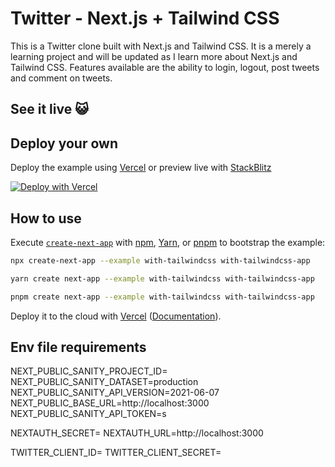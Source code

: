 # Twitter - Next.js + Tailwind CSS

This is a Twitter clone built with Next.js and Tailwind CSS. It is a merely a learning project and will be updated as I learn more about Next.js and Tailwind CSS. Features available are the ability to login, logout, post tweets and comment on tweets.

## See it live 😺


## Deploy your own

Deploy the example using [Vercel](https://vercel.com?utm_source=github&utm_medium=readme&utm_campaign=next-example) or preview live with [StackBlitz](https://stackblitz.com/github/vercel/next.js/tree/canary/examples/with-tailwindcss)

[![Deploy with Vercel](https://vercel.com/button)](https://vercel.com/new/git/external?repository-url=https://github.com/vercel/next.js/tree/canary/examples/with-tailwindcss&project-name=with-tailwindcss&repository-name=with-tailwindcss)

## How to use

Execute [`create-next-app`](https://github.com/vercel/next.js/tree/canary/packages/create-next-app) with [npm](https://docs.npmjs.com/cli/init), [Yarn](https://yarnpkg.com/lang/en/docs/cli/create/), or [pnpm](https://pnpm.io) to bootstrap the example:

```bash
npx create-next-app --example with-tailwindcss with-tailwindcss-app
```

```bash
yarn create next-app --example with-tailwindcss with-tailwindcss-app
```

```bash
pnpm create next-app --example with-tailwindcss with-tailwindcss-app
```

Deploy it to the cloud with [Vercel](https://vercel.com/new?utm_source=github&utm_medium=readme&utm_campaign=next-example) ([Documentation](https://nextjs.org/docs/deployment)).

## Env file requirements

NEXT_PUBLIC_SANITY_PROJECT_ID=
NEXT_PUBLIC_SANITY_DATASET=production
NEXT_PUBLIC_SANITY_API_VERSION=2021-06-07
NEXT_PUBLIC_BASE_URL=http://localhost:3000
NEXT_PUBLIC_SANITY_API_TOKEN=s

NEXTAUTH_SECRET=
NEXTAUTH_URL=http://localhost:3000

TWITTER_CLIENT_ID=
TWITTER_CLIENT_SECRET=